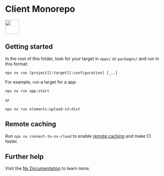 # Client Monorepo

<a alt="photon logo" href="https://nx.dev" target="_blank" rel="noreferrer"><img src="https://uploads-ssl.webflow.com/636c1da7b9e42c43e229900c/636c1da7b9e42caa79299017_header-logo.svg" width="45"></a>

## Getting started

In the root of this folder, look for your target in `apps/` or `packages/` and run in this format:

```
npx nx run [project][:target][:configuration] [_..]
```

For example, run a target for a app:

```
npx nx run app:start
```

or

```
npx nx run elements:upload-s3:dist
```

## Remote caching

Run `npx nx connect-to-nx-cloud` to enable [remote caching](https://nx.app) and make CI faster.

## Further help

Visit the [Nx Documentation](https://nx.dev) to learn more.
